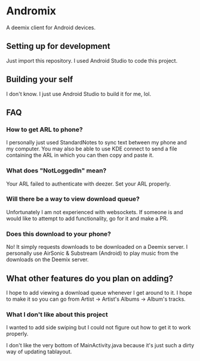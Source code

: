 
# Andromix

A deemix client for Android devices.

## Setting up for development

Just import this repository. I used Android Studio to code this project.

## Building your self

I don't know. I just use Android Studio to build it for me, lol.

## FAQ

### How to get ARL to phone?

I personally just used StandardNotes to sync text between my phone and my computer.
You may also be able to use KDE connect to send a file containing the ARL in which you can then copy and paste it.

### What does "NotLoggedIn" mean?

Your ARL failed to authenticate with deezer. Set your ARL properly.

### Will there be a way to view download queue?

Unfortunately I am not experienced with websockets.
If someone is and would like to attempt to add functionality, go for it and make a PR.

### Does this download to your phone?

No! It simply requests downloads to be downloaded on a Deemix server.
I personally use AirSonic & Substream (Android) to play music from the downloads on the Deemix server.

## What other features do you plan on adding?

I hope to add viewing a download queue whenever I get around to it.
I hope to make it so you can go from Artist -> Artist's Albums -> Album's tracks.

### What I don't like about this project

I wanted to add side swiping but I could not figure out how to get it to work properly.

I don't like the very bottom of MainActivity.java because it's just such a dirty way
of updating tablayout.